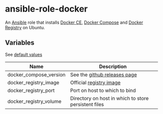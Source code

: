 # ansible-role-docker

An [Ansible](https://www.ansible.com/) role that installs
[Docker CE](https://docs.docker.com/engine/installation/linux/docker-ce/ubuntu/),
[Docker Compose](https://docs.docker.com/compose/) and
[Docker Registry](https://docs.docker.com/registry/) on Ubuntu.

## Variables

See [default values](./defaults/main.yml)

Name|Description
---|---
docker_compose_version|See the [github releases page](https://github.com/docker/compose/releases)
docker_registry_image|Official [registry image](https://hub.docker.com/_/registry/)
docker_registry_port|Port on host to which to bind
docker_registry_volume|Directory on host in which to store persistent files
